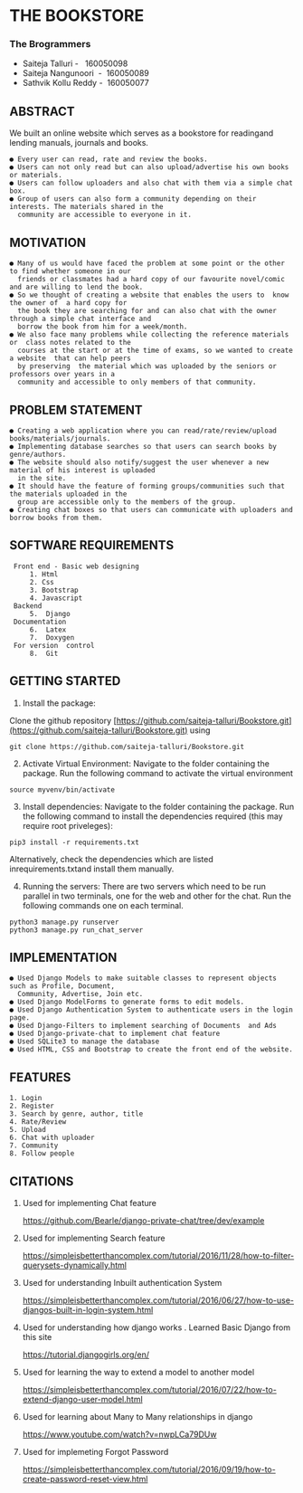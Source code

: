 # THE ​BOOKSTORE

### The​ ​Brogrammers

- Saiteja​ ​Talluri​ ​-​ ​​ ​ 160050098 
- Saiteja​ ​Nangunoori​ ​​ ​-​ ​ 160050089 
- Sathvik​ ​Kollu​ ​Reddy​ ​-​ ​ 160050077 

## ABSTRACT

We​ ​built​ ​an​ ​online​ ​website​ ​which​ ​serves​ ​as​ ​a​ ​bookstore​ ​for​ ​reading​ ​and​ ​lending​ ​manuals, journals​ ​and​ ​books.

```
● Every​ ​user​ ​can​ ​read, rate​ ​and​ ​review​ ​the​ ​books.
● User​s ​can​ ​not​ ​only​ ​read​ ​but​ ​can​ ​also​ ​upload/advertise​ ​his​ ​own​ ​books​ ​or​ ​materials.
● Users​ ​can​ ​follow​ ​uploaders​ ​and​ ​also​ ​chat​ ​with​ ​them​ ​via​ ​a​ ​simple​ ​chat​ ​box.
● Group​ ​of​ ​users​ ​can​ ​also​ ​form​ ​a​ ​community​ ​depending​ ​on​ ​their​ ​interests.​ ​The​ ​materials shared​ ​in​ ​the​
  community​ ​are​ ​accessible​ ​to​ ​everyone​ ​in​ ​it.
```

## MOTIVATION

```
● Many​ ​of​ ​us​ ​would​ ​have​ ​faced​ ​the​ ​problem​ ​at​ ​some​ ​point​ ​or​ ​the​ ​other​ ​to​ ​find​ ​whether someone​ ​in​ ​our​ ​
  friends​ ​or​ ​classmates​ ​had​ ​a​ ​hard​ ​copy​ ​of​ ​our​ ​favourite​ ​novel/comic​ ​and are​ ​willing​ ​to​ ​lend​ ​the​ ​book.
● So​ ​we​ ​thought​ ​of​ ​creating​ ​a​ ​website​ ​that​ ​enables​ ​the​ ​users​ ​to​ ​​ ​know​ ​the​ ​owner​ ​of​ ​​ ​a​ ​hard copy​ ​for​ ​
  the​ ​book​ ​they​ ​are​ ​searching​ ​for​ ​and​ ​can​ ​also​ ​chat​ ​with​ ​the​ ​owner​ ​through​ ​a simple​ ​chat​ ​interface​ ​and​ ​
  borrow​ ​the​ ​book​ ​from​ ​him​ ​for​ ​a​ ​week/month.
● We​ ​also​ ​face​ ​many​ ​problems​ ​while​ ​collecting​ ​the​ ​reference​ ​materials​ ​or​ ​​ ​class​ ​notes related​ ​to​ ​the​ ​
  courses​ ​at​ ​the​ ​start​ ​or​ ​at​ ​the​ ​time​ ​of​ ​exams,​ ​so​ ​we​ ​wanted​ ​to​ ​create​ ​a website​ ​​ ​that​ ​can​ ​help​ ​peers​ ​
  by​ ​preserving​ ​​ ​the​ ​material​ ​which​ ​was​ ​uploaded​ ​by​ ​the seniors​ ​or​ ​professors​ ​over​ ​years​ ​in​ ​a​ ​
  community​ ​and​ ​accessible​ ​to​ ​only​ ​members​ ​of​ ​that community.
```

## PROBLEM ​STATEMENT


```
● Creating​ ​a​ ​web​ ​application​ ​where​ ​you​ ​can​ ​read/rate/review/upload books/materials/journals.
● Implementing​ ​database​ ​searches​ ​so​ ​that​ ​users​ ​can​ ​search​ ​books​ ​by​ ​genre/authors.
● The​ ​website​ ​should​ ​also​ ​notify/suggest​ ​the​ ​user​ ​whenever​ ​a​ ​new​ ​material​ ​of​ ​his​ ​interest​ ​is uploaded 
  in​ the​ ​site.
● It​ ​should​ ​have​ ​the​ ​feature​ ​of​ ​forming​ ​groups/communities​ ​such​ ​that​ ​the​ ​materials uploaded​ ​in​ ​the​ ​
  group​ ​are​ ​accessible​ ​only​ ​to​ ​the​ ​members​ ​of​ ​the​ ​group.
● Creating​ ​chat​ ​boxes​ ​so​ ​that​ ​users​ ​can​ ​communicate​ ​with​ ​uploaders​ ​and​ ​borrow​ ​books from​ ​them.
```

## SOFTWARE ​REQUIREMENTS

```
 Front end - ​Basic web ​designing
     1. Html
     2. Css
     3. Bootstrap
     4. Javascript
 Backend
​ ​​ ​​ ​​ ​​ ​​5.​ ​​ ​Django
 Documentation
​ ​​ ​​ ​​ ​​ ​​6.​ ​​ ​Latex
​ ​​ ​​ ​​ ​​ ​7.​ ​​ ​Doxygen
 For version ​ control
​ ​​ ​​ ​​ ​​ ​8.​ ​​ ​Git
```

## GETTING ​STARTED

1. Install the package:

Clone the github repository [https://github.com/saiteja-talluri/Bookstore.git](https://github.com/saiteja-talluri/Bookstore.git) using
```
git clone https://github.com/saiteja-talluri/Bookstore.git
```
2. Activate Virtual Environment: Navigate to the folder containing the package. Run the following command to activate 
the virtual environment

```
source myvenv/bin/activate
```
3. Install dependencies: Navigate to the folder containing the package. Run the following command to install the 
dependencies required (this may require root priveleges):

```
pip3 install -r requirements.txt
```
Alternatively, check the dependencies which are listed inrequirements.txtand install them
manually.

4. Running the servers: There are two servers which need to be run parallel in two terminals, one for the web and
other for the chat. Run the following commands one on each terminal.

```
python3 manage.py runserver
python3 manage.py run_chat_server
```

## IMPLEMENTATION

```
● Used​ ​Django​ ​Models​ ​to​ ​make​ ​suitable​ ​classes​ ​to​ ​represent​ ​objects​ ​such​ ​as​ ​Profile, Document, 
  Community,​ ​Advertise,​ ​Join​ ​etc.
● Used​ ​Django​ ​ModelForms​ ​to​ ​generate​ ​forms​ ​to​ ​edit​ ​models.
● Used​ ​Django​ ​Authentication​ ​System​ ​to​ ​authenticate​ ​users​ ​in​ ​the​ ​login​ ​page.
● Used​ ​Django-Filters​ ​to​ ​implement​ ​searching​ ​of​ ​Documents​ ​​ ​and​ ​Ads
● Used​ ​Django-private-chat​ ​to​ ​implement​ ​chat​ ​feature
● Used​ ​SQLite3​ ​to​ ​manage​ ​the​ ​database
● Used​ ​HTML,​ ​CSS​ ​and​ ​Bootstrap​ ​to​ ​create​ ​the​ ​front​ ​end​ ​of​ ​the​ ​website.
```

## FEATURES 

```
1. Login
2. Register
3. Search​ ​by​ ​genre,​ ​author,​ ​title
4. Rate/Review
5. Upload
6. Chat​ ​with​ ​uploader
7. Community
8. Follow​ ​people
```


## CITATIONS

 1. Used​ ​for​ ​implementing​ ​Chat​ ​feature

    https://github.com/Bearle/django-private-chat/tree/dev/example

 2. Used​ ​for​ ​implementing​ ​Search​ ​feature

    https://simpleisbetterthancomplex.com/tutorial/2016/11/28/how-to-filter-querysets-dynamically.html

 3. Used​ ​for​ ​understanding​ ​Inbuilt​ ​authentication​ ​System

    https://simpleisbetterthancomplex.com/tutorial/2016/06/27/how-to-use-djangos-built-in-login-system.html

 4. Used​ ​for​ ​understanding​ ​how​ ​django​ ​works​ ​.​ ​Learned​ ​Basic​ ​Django from​ ​this​ ​site

    https://tutorial.djangogirls.org/en/

 5. Used​ ​for​ ​learning​ ​the​ ​way​ ​to​ ​extend​ ​a​ ​model​ ​to​ ​another​ ​model

    https://simpleisbetterthancomplex.com/tutorial/2016/07/22/how-to-extend-django-user-model.html

 6. Used​ ​for​ ​learning​ ​about​ ​Many​ ​to​ ​Many​ ​relationships​ ​in​ ​django

    https://www.youtube.com/watch?v=nwpLCa79DUw

 7. Used​ ​for​ ​implemeting​ ​Forgot​ ​Password

    https://simpleisbetterthancomplex.com/tutorial/2016/09/19/how-to-create-password-reset-view.html
